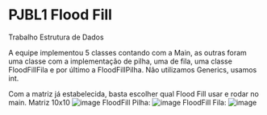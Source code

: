 # PJBL1 Flood Fill
Trabalho Estrutura de Dados

A equipe implementou 5 classes contando com a Main, as outras foram uma classe com a implementação de pilha, uma de fila, uma classe FloodFillFila e por último a FloodFillPilha. Não utilizamos Generics, usamos int.

Com a matriz já estabelecida, basta escolher qual Flood Fill usar e rodar no main. 
Matriz 10x10
![image](https://github.com/capriol1/PJBL1-Flood-Fill/assets/107329789/7e768a0a-8e46-4162-90cd-0f2cbfa20df3)
FloodFill Pilha: 
![image](https://github.com/capriol1/PJBL1-Flood-Fill/assets/107329789/792128cd-a392-4472-967a-26347505330a)
FloodFill Fila: 
![image](https://github.com/capriol1/PJBL1-Flood-Fill/assets/107329789/c26a6f5c-b84e-4fd7-97d6-1e491b7938a0)


